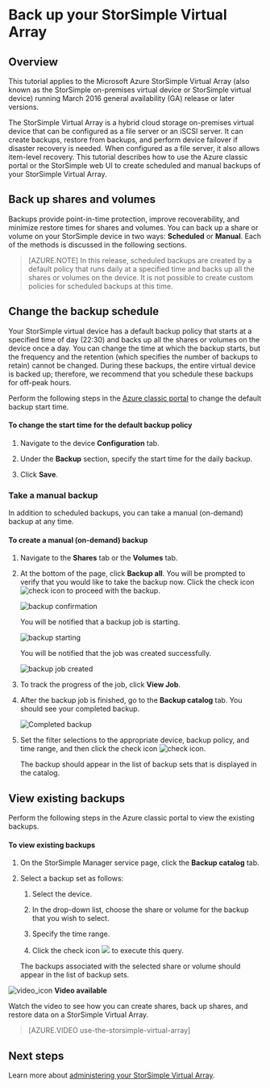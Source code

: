 <properties 
   pageTitle="StorSimple Virtual Array backup tutorial | Microsoft Azure"
   description="Describes how to back up StorSimple Virtual Array shares and volumes."
   services="storsimple"
   documentationCenter="NA"
   authors="alkohli"
   manager="carmonm"
   editor="" />
<tags 
   ms.service="storsimple"
   ms.devlang="NA"
   ms.topic="article"
   ms.tgt_pltfrm="NA"
   ms.workload="TBD"
   ms.date="06/07/2016"
   ms.author="alkohli" />

# <a name="back-up-your-storsimple-virtual-array"></a>Back up your StorSimple Virtual Array

## <a name="overview"></a>Overview 

This tutorial applies to the Microsoft Azure StorSimple Virtual Array (also known as the StorSimple on-premises virtual device or StorSimple virtual device) running March 2016 general availability (GA) release or later versions.

The StorSimple Virtual Array is a hybrid cloud storage on-premises virtual device that can be configured as a file server or an iSCSI server. It can create backups, restore from backups, and perform device failover if disaster recovery is needed. When configured as a file server, it also allows item-level recovery. This tutorial describes how to use the Azure classic portal or the StorSimple web UI to create scheduled and manual backups of your StorSimple Virtual Array.


## <a name="back-up-shares-and-volumes"></a>Back up shares and volumes

Backups provide point-in-time protection, improve recoverability, and minimize restore times for shares and volumes. You can back up a share or volume on your StorSimple device in two ways: **Scheduled** or **Manual**. Each of the methods is discussed in the following sections.

> [AZURE.NOTE] In this release, scheduled backups are created by a default policy that runs daily at a specified time and backs up all the shares or volumes on the device. It is not possible to create custom policies for scheduled backups at this time.

## <a name="change-the-backup-schedule"></a>Change the backup schedule

Your StorSimple virtual device has a default backup policy that starts at a specified time of day (22:30) and backs up all the shares or volumes on the device once a day. You can change the time at which the backup starts, but the frequency and the retention (which specifies the number of backups to retain) cannot be changed. During these backups, the entire virtual device is backed up; therefore, we recommend that you schedule these backups for off-peak hours.

Perform the following steps in the [Azure classic portal](https://manage.windowsazure.com/) to change the default backup start time.

#### <a name="to-change-the-start-time-for-the-default-backup-policy"></a>To change the start time for the default backup policy

1. Navigate to the device **Configuration** tab.

2. Under the **Backup** section, specify the start time for the daily backup.

3. Click **Save**.

### <a name="take-a-manual-backup"></a>Take a manual backup

In addition to scheduled backups, you can take a manual (on-demand) backup at any time.

#### <a name="to-create-a-manual-on-demand-backup"></a>To create a manual (on-demand) backup

1. Navigate to the **Shares** tab or the **Volumes** tab.

2. At the bottom of the page, click **Backup all**. You will be prompted to verify that you would like to take the backup now. Click the check icon ![check icon](./media/storsimple-ova-backup/image3.png) to proceed with the backup.

    ![backup confirmation](./media/storsimple-ova-backup/image4.png)

    You will be notified that a backup job is starting.

    ![backup starting](./media/storsimple-ova-backup/image5.png)

    You will be notified that the job was created successfully.

    ![backup job created](./media/storsimple-ova-backup/image7.png)

3. To track the progress of the job, click **View Job**.

4. After the backup job is finished, go to the **Backup catalog** tab. You should see your completed backup.

    ![Completed backup](./media/storsimple-ova-backup/image8.png)

5. Set the filter selections to the appropriate device, backup policy, and time range, and then click the check icon ![check icon](./media/storsimple-ova-backup/image3.png).

    The backup should appear in the list of backup sets that is displayed in the catalog.

## <a name="view-existing-backups"></a>View existing backups

Perform the following steps in the Azure classic portal to view the existing backups.

#### <a name="to-view-existing-backups"></a>To view existing backups

1. On the StorSimple Manager service page, click the **Backup catalog** tab.

2. Select a backup set as follows:

    1. Select the device.

    2. In the drop-down list, choose the share or volume for the backup that you wish to select.

    3. Specify the time range.

    4. Click the check icon ![](./media/storsimple-ova-backup/image3.png) to execute this query.

    The backups associated with the selected share or volume should appear in the list of backup sets.

![video_icon](./media/storsimple-ova-backup/video_icon.png) **Video available**

Watch the video to see how you can create shares, back up shares, and restore data on a StorSimple Virtual Array.

> [AZURE.VIDEO use-the-storsimple-virtual-array]

## <a name="next-steps"></a>Next steps

Learn more about [administering your StorSimple Virtual Array](storsimple-ova-web-ui-admin.md).
